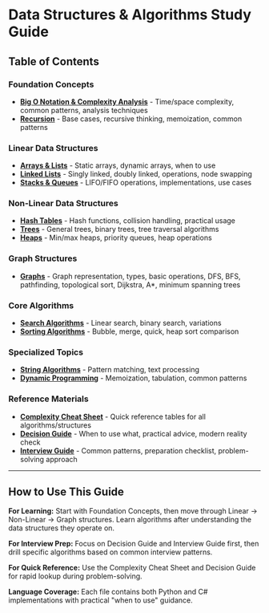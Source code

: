 # Data Structures & Algorithms Study Guide

## Table of Contents

### Foundation Concepts
- **[Big O Notation & Complexity Analysis](asymptotic-notation-guide.md)** - Time/space complexity, common patterns, analysis techniques
- **[Recursion](recursion.md)** - Base cases, recursive thinking, memoization, common patterns

### Linear Data Structures
- **[Arrays & Lists](arrays-lists.md)** - Static arrays, dynamic arrays, when to use
- **[Linked Lists](linked-lists.md)** - Singly linked, doubly linked, operations, node swapping
- **[Stacks & Queues](stacks-queues.md)** - LIFO/FIFO operations, implementations, use cases

### Non-Linear Data Structures
- **[Hash Tables](hash-tables.md)** - Hash functions, collision handling, practical usage
- **[Trees](trees.md)** - General trees, binary trees, tree traversal algorithms
- **[Heaps](heaps.md)** - Min/max heaps, priority queues, heap operations

### Graph Structures
- **[Graphs](graphs.md)** - Graph representation, types, basic operations, DFS, BFS, pathfinding, topological sort, Dijkstra, A*, minimum spanning trees

### Core Algorithms
- **[Search Algorithms](search-algorithms.md)** - Linear search, binary search, variations
- **[Sorting Algorithms](sorting-algorithms.md)** - Bubble, merge, quick, heap sort comparison

### Specialized Topics
- **[String Algorithms](string-algorithms.md)** - Pattern matching, text processing
- **[Dynamic Programming](dynamic-programming.md)** - Memoization, tabulation, common patterns

### Reference Materials
- **[Complexity Cheat Sheet](complexity-cheatsheet.md)** - Quick reference tables for all algorithms/structures
- **[Decision Guide](decision-guide.md)** - When to use what, practical advice, modern reality check
- **[Interview Guide](interview-guide.md)** - Common patterns, preparation checklist, problem-solving approach

---

## How to Use This Guide

**For Learning:** Start with Foundation Concepts, then move through Linear → Non-Linear → Graph structures. Learn algorithms after understanding the data structures they operate on.

**For Interview Prep:** Focus on Decision Guide and Interview Guide first, then drill specific algorithms based on common interview patterns.

**For Quick Reference:** Use the Complexity Cheat Sheet and Decision Guide for rapid lookup during problem-solving.

**Language Coverage:** Each file contains both Python and C# implementations with practical "when to use" guidance.